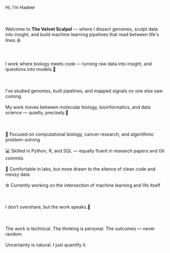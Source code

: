 Hi, I’m Hadeer <br/>  
<br/>  
Welcome to **The Velvet Scalpel** — where I dissect genomes, sculpt data into insight, and build machine learning pipelines that read between life's lines.🩸<br/>  
<br/>  
I work where biology meets code — turning raw data into insight, and questions into models.🧬<br/>  
<br/>  
I’ve studied genomes, built pipelines, and mapped signals no one else saw coming.<br/>  
My work moves between molecular biology, bioinformatics, and data science — quietly, precisely.🦉<br/>  
<br/>  
🧠 Focused on computational biology, cancer research, and algorithmic problem-solving<br/>  
💻 Skilled in Python, R, and SQL — equally fluent in research papers and Git commits<br/>  
🐍 Comfortable in labs, but more drawn to the silence of clean code and messy data<br/>  
⚙️ Currently working on the intersection of machine learning and life itself<br/>  
<br/>  
I don’t overshare, but the work speaks.🖤<br/>  
<br/>  
The work is technical. The thinking is personal. The outcomes — never random.<br/>  
Uncertainty is natural. I just quantify it.

